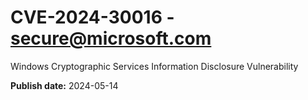 # CVE-2024-30016 - secure@microsoft.com

Windows Cryptographic Services Information Disclosure Vulnerability

**Publish date:** 2024-05-14
